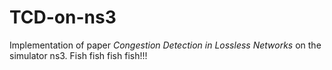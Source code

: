 # TCD-on-ns3
Implementation of paper *Congestion Detection in Lossless Networks* on the simulator ns3.
Fish fish fish fish!!!
